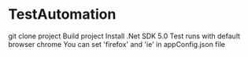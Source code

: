 # TestAutomation
git clone project
Build project
Install .Net SDK 5.0
Test runs with default browser chrome
You can set 'firefox' and 'ie' in appConfig.json file
